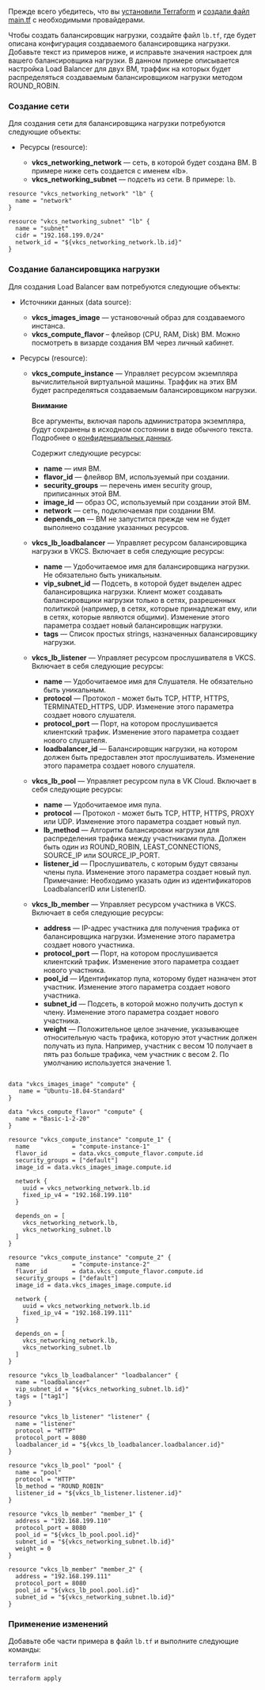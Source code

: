 <warn>

Прежде всего убедитесь, что вы [установили Terraform](../../quick-start) и [создали файл main.tf](../../quick-start/configuration) с необходимыми провайдерами.

</warn>

Чтобы создать балансировщик нагрузки, создайте файл `lb.tf`, где будет описана конфигурация создаваемого балансировщика нагрузки. Добавьте текст из примеров ниже, и исправьте значения настроек для вашего балансировщика нагрузки. В данном примере описывается настройка Load Balancer для двух ВМ, траффик на которых будет распределяться создаваемым балансировщиком нагрузки методом ROUND_ROBIN.

### Создание сети

Для создания сети для балансировщика нагрузки потребуются следующие объекты:

- Ресурсы (resource):

  - **vkcs_networking_network** — сеть, в которой будет создана ВМ. В примере ниже сеть создается с именем «lb».
  - **vkcs_networking_subnet** — подсеть из сети. В примере: `lb`.

```hcl
resource "vkcs_networking_network" "lb" {
  name = "network"
}

resource "vkcs_networking_subnet" "lb" {
  name = "subnet"
  cidr = "192.168.199.0/24"
  network_id = "${vkcs_networking_network.lb.id}"
}
```

### Создание балансировщика нагрузки

Для создания Load Balancer вам потребуются следующие объекты:

- Источники данных (data source):

  - **vkcs_images_image** — установочный образ для создаваемого инстанса.
  - **vkcs_compute_flavor** – флейвор (CPU, RAM, Disk) ВМ. Можно посмотреть в визарде создания ВМ через личный кабинет.

- Ресурсы (resource):

  - **vkcs_compute_instance** — Управляет ресурсом экземпляра вычислительной виртуальной машины. Траффик на этих ВМ будет распределяться создаваемым балансировщиком нагрузки.

    <warn>

    **Внимание**

    Все аргументы, включая пароль администратора экземпляра, будут сохранены в исходном состоянии в виде обычного текста. Подробнее о [конфиденциальных данных](https://www.terraform.io/docs/language/state/sensitive-data.html?_ga=2.74378194.1320188012.1657572463-152934297.1633441142).

    </warn>

    Содержит следующие ресурсы:

    - **name** — имя ВМ.
    - **flavor_id** — флейвор ВМ, используемый при создании.
    - **security_groups** — перечень имен security group, приписанных этой ВМ.
    - **image_id** — образ ОС, используемый при создании этой ВМ.
    - **network** — сеть, подключаемая при создании ВМ.
    - **depends_on** — ВМ не запустится прежде чем не будет выполнено создание указанных ресурсов.

  - **vkcs_lb_loadbalancer** — Управляет ресурсом балансировщика нагрузки в VKCS. Включает в себя следующие ресурсы:

    - **name** — Удобочитаемое имя для балансировщика нагрузки. Не обязательно быть уникальным.
    - **vip_subnet_id** — Подсеть, в которой будет выделен адрес балансировщика нагрузки. Клиент может создавать балансировщики нагрузки только в сетях, разрешенных политикой (например, в сетях, которые принадлежат ему, или в сетях, которые являются общими). Изменение этого параметра создает новый балансировщик нагрузки.
    - **tags** — Список простых strings, назначенных балансировщику нагрузки.

  - **vkcs_lb_listener** — Управляет ресурсом прослушивателя в VKCS. Включает в себя следующие ресурсы:

    - **name** — Удобочитаемое имя для Слушателя. Не обязательно быть уникальным.
    - **protocol** — Протокол - может быть TCP, HTTP, HTTPS, TERMINATED_HTTPS, UDP. Изменение этого параметра создает нового слушателя.
    - **protocol_port** — Порт, на котором прослушивается клиентский трафик. Изменение этого параметра создает нового слушателя.
    - **loadbalancer_id** — Балансировщик нагрузки, на котором должен быть предоставлен этот прослушиватель. Изменение этого параметра создает нового слушателя.

  - **vkcs_lb_pool** — Управляет ресурсом пула в VK Cloud. Включает в себя следующие ресурсы:

    - **name** — Удобочитаемое имя пула.
    - **protocol** — Протокол - может быть TCP, HTTP, HTTPS, PROXY или UDP. Изменение этого параметра создает новый пул.
    - **lb_method** — Алгоритм балансировки нагрузки для распределения трафика между участниками пула. Должен быть один из ROUND_ROBIN, LEAST_CONNECTIONS, SOURCE_IP или SOURCE_IP_PORT.
    - **listener_id** — Прослушиватель, с которым будут связаны члены пула. Изменение этого параметра создает новый пул. Примечание: Необходимо указать один из идентификаторов LoadbalancerID или ListenerID.

  - **vkcs_lb_member** — Управляет ресурсом участника в VKCS. Включает в себя следующие ресурсы:

    - **address** — IP-адрес участника для получения трафика от балансировщика нагрузки. Изменение этого параметра создает нового участника.
    - **protocol_port** — Порт, на котором прослушивается клиентский трафик. Изменение этого параметра создает нового участника.
    - **pool_id** — Идентификатор пула, которому будет назначен этот участник. Изменение этого параметра создает нового участника.
    - **subnet_id** — Подсеть, в которой можно получить доступ к члену. Изменение этого параметра создает нового участника.
    - **weight** — Положительное целое значение, указывающее относительную часть трафика, которую этот участник должен получать из пула. Например, участник с весом 10 получает в пять раз больше трафика, чем участник с весом 2. По умолчанию используется значение 1.

```hcl

data "vkcs_images_image" "compute" {
   name = "Ubuntu-18.04-Standard"
}

data "vkcs_compute_flavor" "compute" {
  name = "Basic-1-2-20"
}

resource "vkcs_compute_instance" "compute_1" {
  name            = "compute-instance-1"
  flavor_id       = data.vkcs_compute_flavor.compute.id
  security_groups = ["default"]
  image_id = data.vkcs_images_image.compute.id

  network {
    uuid = vkcs_networking_network.lb.id
    fixed_ip_v4 = "192.168.199.110"
  }

  depends_on = [
    vkcs_networking_network.lb,
    vkcs_networking_subnet.lb
  ]
}

resource "vkcs_compute_instance" "compute_2" {
  name            = "compute-instance-2"
  flavor_id       = data.vkcs_compute_flavor.compute.id
  security_groups = ["default"]
  image_id = data.vkcs_images_image.compute.id

  network {
    uuid = vkcs_networking_network.lb.id
    fixed_ip_v4 = "192.168.199.111"
  }

  depends_on = [
    vkcs_networking_network.lb,
    vkcs_networking_subnet.lb
  ]
}

resource "vkcs_lb_loadbalancer" "loadbalancer" {
  name = "loadbalancer"
  vip_subnet_id = "${vkcs_networking_subnet.lb.id}"
  tags = ["tag1"]
}

resource "vkcs_lb_listener" "listener" {
  name = "listener"
  protocol = "HTTP"
  protocol_port = 8080
  loadbalancer_id = "${vkcs_lb_loadbalancer.loadbalancer.id}"
}

resource "vkcs_lb_pool" "pool" {
  name = "pool"
  protocol = "HTTP"
  lb_method = "ROUND_ROBIN"
  listener_id = "${vkcs_lb_listener.listener.id}"
}

resource "vkcs_lb_member" "member_1" {
  address = "192.168.199.110"
  protocol_port = 8080
  pool_id = "${vkcs_lb_pool.pool.id}"
  subnet_id = "${vkcs_networking_subnet.lb.id}"
  weight = 0
}

resource "vkcs_lb_member" "member_2" {
  address = "192.168.199.111"
  protocol_port = 8080
  pool_id = "${vkcs_lb_pool.pool.id}"
  subnet_id = "${vkcs_networking_subnet.lb.id}"
}
```

### Применение изменений

Добавьте обе части примера в файл `lb.tf` и выполните следующие команды:

```bash
terraform init
```
```bash
terraform apply
```
